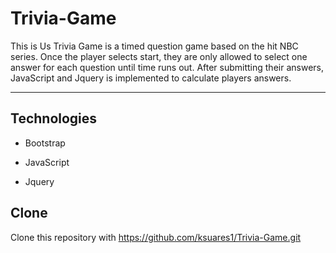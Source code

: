 # Trivia-Game

This is Us Trivia Game is a timed question game based on the hit NBC series. Once the player selects start, they are only allowed to select one answer for each question until time runs out. After submitting their answers, JavaScript and Jquery is implemented to calculate players answers. 

<hr>
</hr>

## Technologies
- Bootstrap
- JavaScript

- Jquery

## Clone
Clone this repository with https://github.com/ksuares1/Trivia-Game.git
        
